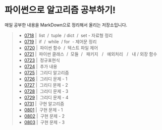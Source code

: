 # 파이썬으로 알고리즘 공부하기!  
매일 공부한 내용을 MarkDown으로 정리해서 올리는 저장소입니다.

> - [0718](./README/0718.MD) | &nbsp;list&nbsp; / &nbsp;tuple&nbsp; / dict&nbsp; / &nbsp;set - 자료형 정리
> - [0719](./README/0719.MD) | &nbsp;if&nbsp; / &nbsp;while&nbsp; / for&nbsp; - 제어문 정리
> - [0720](./README/0720.MD) | &nbsp;파이썬 함수&nbsp; / &nbsp;텍스트 파일 제어 
> - [0721](./README/0721.MD) | &nbsp;파이썬 클래스&nbsp; / &nbsp;모듈&nbsp; / &nbsp; 패키지 &nbsp; / &nbsp; 예외처리 &nbsp; / &nbsp; 내 / 외장 함수
> - [0723](./README/0723.Md) | &nbsp;정규표현식&nbsp; 
> - [0724](./README/0724.MD) | &nbsp;추가 내용&nbsp; 
> - [0725](./README/0725.MD) | &nbsp;그리디 알고리즘&nbsp; 
> - [0726](./README/0726.MD) | &nbsp;그리디 문제 - 1&nbsp; 
> - [0727](./README/0727.MD) | &nbsp;그리디 문제 - 2&nbsp; 
> - [0728](./README/0728.MD) | &nbsp;그리디 문제 - 3&nbsp; 
> - [0729](./README/0729.MD) | &nbsp;그리디 문제 - 4&nbsp;
> - [0731](./README/0731.MD) | &nbsp;구현 알고리즘&nbsp; 
> - [0801](./README/0801.MD) | &nbsp;구현 문제 - 1&nbsp; 
> - [0802](./README/0802.MD) | &nbsp;구현 문제 - 2&nbsp; 
> - [0803](./README/0803.MD) | &nbsp;구현 문제 - 3&nbsp; 